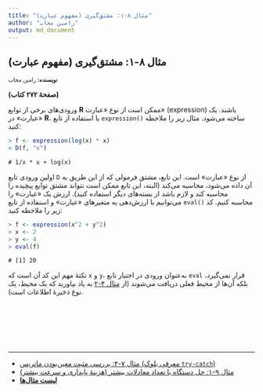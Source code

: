 ```yaml
---
title: "مثال ۸-۱: مشتق‌گیری (مفهوم عبارت)"
author: "رامین مجاب"
output: md_document
---
```

##  مثال ۸-۱: مشتق‌گیری (مفهوم عبارت)
<p style='font-size: 0.8em;'><b>نویسنده:</b> <span>رامین مجاب</span></p>

**(صفحهٔ ۲۷۲ کتاب)**

ورودی‌های برخی از توابع **R** ممکن است از نوع «عبارت» (expression) باشند. یک «عبارت» در **R**، با استفاده از تابع `expression()` ساخته می‌شود.  مثال زیر را ملاحظه کنید:

``` r
> f <- expression(log(x) * x)
> D(f, "x")
```

```
# 1/x * x + log(x)
```
اولین ورودی تابع `D` از نوع «عبارت» است. این تابع، مشتق فرمولی که از این طریق به آن داده می‌شود، محاسبه می‌کند (البته، این تابع ممکن است نتواند مشتق توابع پیچیده را محاسبه کند و لازم باشد از بسته‌های دیگر استفاده کنید). ارزش یک «عبارت» را می‌توانیم با ارزش‌دهی به متغیرهای «عبارت» و استفاده از تابع `eval()` محاسبه کنیم. کد زیر را ملاحظه کنید:

``` r
> f <- expression(x^2 + y^2)
> x <- 2
> y <- 4
> eval(f)
```

```
# [1] 20
```
نکتهٔ مهم این کد آن است که `x` و `y`، به‌عنوان ورودی در اختیار تابع `eval` قرار نمی‌گیرد، بلکه آن‌ها از محیط فعلی دریافت می‌شوند (از [مثال ۴-۲](matrix_book_fa_example4.2) به یاد  بیاورید که یک محیط، یک نوع ذخیرهٔ اطلاعات است).



<p style='margin-bottom:3cm;'></p><hr/>

- [مثال ۷-۴: بررسی مثبت معین‌بودن ماتریس (معرفی بلوک `try-catch`)](matrix_book_fa_example7.4.html)
- [مثال ۹-۱: حل دستگاه با تعداد معادلات بیشتر (هزینهٔ پایداری و سرعت بیشتر)](matrix_book_fa_example9.1.html)
- [<b>لیست مثال‌ها</b>](matrix_book_fa.html)
